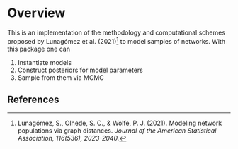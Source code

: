 # Overview

This is an implementation of the methodology and computational schemes proposed by Lunagómez et al. (2021)[^1] to model samples of networks. With this package one can 
1. Instantiate models
2. Construct posteriors for model parameters 
3. Sample from them via MCMC 


## References 

[^1]: Lunagómez, S., Olhede, S. C., & Wolfe, P. J. (2021). Modeling network populations via graph distances. *Journal of the American Statistical Association, 116(536), 2023-2040.*
